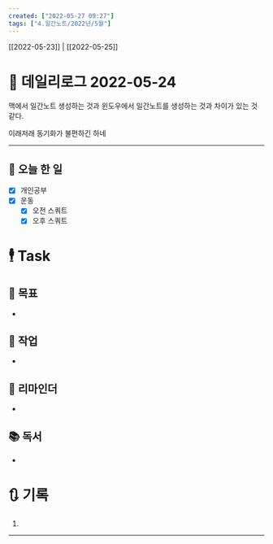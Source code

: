 ```yaml
---
created: ["2022-05-27 09:27"]
tags: ["4.일간노트/2022년/5월"]
---
```


[[2022-05-23]] | [[2022-05-25]]

# 📅 데일리로그  2022-05-24
맥에서 일간노트 생성하는 것과 윈도우에서 일간노트를 생성하는 것과 차이가 있는 것 같다.

이래저래 동기화가 불편하긴 하네

---
## 🔷 오늘 한 일
- [x] 개인공부
- [x] 운동
	- [x] 오전 스쿼트
	- [x] 오후 스쿼트

# 🕴 Task
## 🎯 목표
- 

## 🚀 작업
- 

## 📕 리마인더
- 

## 📚 독서
- 

# 🔃 기록
1. 
---

